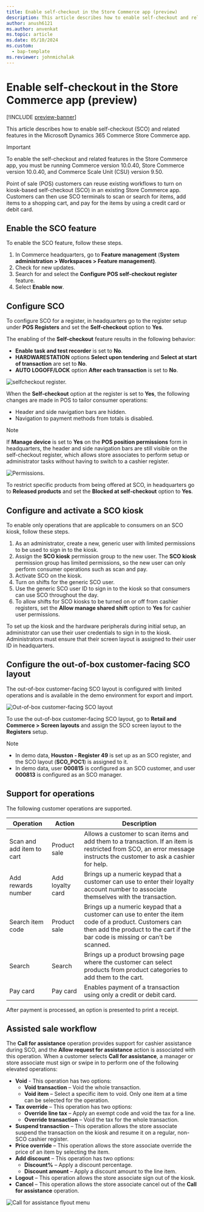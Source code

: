 ```yaml
---
title: Enable self-checkout in the Store Commerce app (preview)
description: This article describes how to enable self-checkout and related features in the Microsoft Dynamics 365 Commerce Store Commerce app.
author: anush6121
ms.author: anvenkat 
ms.topic: article 
ms.date: 05/10/2024
ms.custom: 
  - bap-template
ms.reviewer: johnmichalak
---
```


# Enable self-checkout in the Store Commerce app (preview)

[!INCLUDE [preview-banner](~/../shared-content/shared/preview-includes/preview-banner.md)]

This article describes how to enable self-checkout (SCO) and related features in the Microsoft Dynamics 365 Commerce Store Commerce app.

> [!IMPORTANT]
> To enable the self-checkout and related features in the Store Commerce app, you must be running Commerce version 10.0.40, Store Commerce version 10.0.40, and Commerce Scale Unit (CSU) version 9.50.

Point of sale (POS) customers can reuse existing workflows to turn on kiosk-based self-checkout (SCO) in an existing Store Commerce app. Customers can then use SCO terminals to scan or search for items, add items to a shopping cart, and pay for the items by using a credit card or debit card.

## Enable the SCO feature

To enable the SCO feature, follow these steps.

1. In Commerce headquarters, go to **Feature management** (**System administration \> Workspaces \> Feature management)**.
1. Check for new updates.
1. Search for and select the **Configure POS self-checkout register** feature.
1. Select **Enable now**.

## Configure SCO

To configure SCO for a register, in headquarters go to the register setup under **POS Registers** and set the **Self-checkout** option to **Yes**.

The enabling of the **Self-checkout** feature results in the following behavior:

- **Enable task and test recorder** is set to **No**.
- **HARDWARESTATION** options **Select upon tendering** and **Select at start of transaction** are set to **No**.
- **AUTO LOGOFF/LOCK** option **After each transaction** is set to **No**.

![selfcheckout register.](media/selfcheckout-register.png)

When the **Self-checkout** option at the register is set to **Yes**, the following changes are made in POS to tailor consumer operations:

- Header and side navigation bars are hidden.
- Navigation to payment methods from totals is disabled.

> [!NOTE]
> If **Manage device** is set to **Yes** on the **POS position permissions** form in headquarters, the header and side navigation bars are still visible on the self-checkout register, which allows store associates to perform setup or administrator tasks without having to switch to a cashier register.

![Permissions.](media/permissions.png)

To restrict specific products from being offered at SCO, in headquarters go to **Released products** and set the **Blocked at self-checkout** option to **Yes**.

## Configure and activate a SCO kiosk

To enable only operations that are applicable to consumers on an SCO kiosk, follow these steps.

1. As an administrator, create a new, generic user with limited permissions to be used to sign in to the kiosk.
1. Assign the **SCO kiosk** permission group to the new user. The **SCO kiosk** permission group has limited permissions, so the new user can only perform consumer operations such as scan and pay.
1. Activate SCO on the kiosk.
1. Turn on shifts for the generic SCO user.
1. Use the generic SCO user ID to sign in to the kiosk so that consumers can use SCO throughout the day.
1. To allow shifts for SCO kiosks to be turned on or off from cashier registers, set the **Allow manage shared shift** option to **Yes** for cashier user permissions.

To set up the kiosk and the hardware peripherals during initial setup, an administrator can use their user credentials to sign in to the kiosk. Administrators must ensure that their screen layout is assigned to their user ID in headquarters.

## Configure the out-of-box customer-facing SCO layout

The out-of-box customer-facing SCO layout is configured with limited operations and is available in the demo environment for export and import. 

![Out-of-box customer-facing SCO layout](media/outofbox-layout.png)

To use the out-of-box customer-facing SCO layout, go to **Retail and Commerce \> Screen layouts** and assign the SCO screen layout to the **Registers** setup.

> [!NOTE]
> - In demo data, **Houston - Register 49** is set up as an SCO register, and the SCO layout (**SCO\_POC1**) is assigned to it.
> - In demo data, user **000815** is configured as an SCO customer, and user **000813** is configured as an SCO manager.

## Support for operations

The following customer operations are supported.

| Operation | Action | Description |
|---|---|---|
| Scan and add item to cart | Product sale | Allows a customer to scan items and add them to a transaction. If an item is restricted from SCO, an error message instructs the customer to ask a cashier for help. |
| Add rewards number | Add loyalty card | Brings up a numeric keypad that a customer can use to enter their loyalty account number to associate themselves with the transaction. |
| Search item code | Product sale | Brings up a numeric keypad that a customer can use to enter the item code of a product. Customers can then add the product to the cart if the bar code is missing or can't be scanned. |
| Search | Search | Brings up a product browsing page where the customer can select products from product categories to add them to the cart. |
| Pay card | Pay card | Enables payment of a transaction using only a credit or debit card. |

After payment is processed, an option is presented to print a receipt.

## Assisted sale workflow

The **Call for assistance** operation provides support for cashier assistance during SCO, and the **Allow request for assistance** action is associated with this operation. When a customer selects **Call for assistance**, a manager or store associate must sign or swipe in to perform one of the following elevated operations:

- **Void** - This operation has two options:
    - **Void transaction** – Void the whole transaction.
    - **Void item** – Select a specific item to void. Only one item at a time can be selected for the operation.
- **Tax override** – This operation has two options:
    - **Override line tax** – Apply an exempt code and void the tax for a line.
    - **Override transaction** – Void the tax for the whole transaction.
- **Suspend transaction** – This operation allows the store associate suspend the transaction on the kiosk and resume it on a regular, non-SCO cashier register.
- **Price override** – This operation allows the store associate override the price of an item by selecting the item.
- **Add discount** – This operation has two options:
    - **Discount%** – Apply a discount percentage.
    - **Discount amount** – Apply a discount amount to the line item.
- **Logout** – This operation allows the store associate sign out of the kiosk.
- **Cancel** – This operation allows the store associate cancel out of the **Call for assistance** operation.

![Call for assistance flyout menu](media/Call-for-assistance.png)
